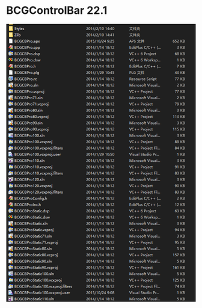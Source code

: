 # BCGControlBar 22.1

![files](https://raw.githubusercontent.com/sleepreading/MFC/master/BCG/bcg.png)
